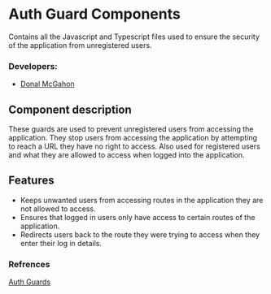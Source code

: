 # Auth Guard Components
Contains all the Javascript and Typescript files used to ensure  the security of the application from unregistered users.

### Developers:
- [Donal McGahon](https://github.com/DonalMcGahon)

## Component description
These guards are used to prevent unregistered users from accessing the application. They stop users from accessing the application by attempting to reach a URL they have no right to access. Also used for registered users and what they are allowed to access when logged into the application.

## Features
- Keeps unwanted users from accessing routes in the application they are not allowed to access.
- Ensures that logged in users only have access to certain routes of the application.
- Redirects users back to the route they were trying to access when they enter their log in details.

### Refrences
[Auth Guards](https://medium.com/@ryanchenkie_40935/angular-authentication-using-route-guards-bf7a4ca13ae3)